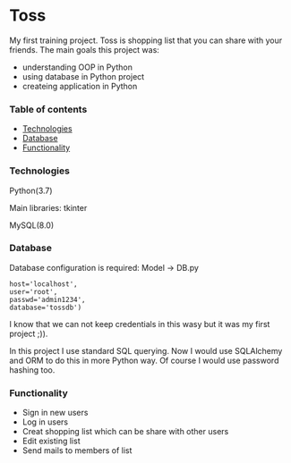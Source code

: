 # Toss

My first training project. Toss is shopping list that you can share with your friends. The main goals this project was:
- understanding OOP in Python
- using database in Python project
- createing application in Python

### Table of contents
* [Technologies](#Technologies)
* [Database](#Databse)
* [Functionality](#Functionality)


### Technologies

Python(3.7)

   Main libraries: tkinter
  
MySQL(8.0)


### Database

Database configuration is required:
Model -> DB.py

```
host='localhost',
user='root',
passwd='admin1234',
database='tossdb')
```

I know that we can not keep credentials in this wasy but it was my first project ;)). 

In this project I use standard SQL querying. Now I would use SQLAlchemy and ORM to do this in more Python way. 
Of course I would use password hashing too.


### Functionality

- Sign in new users
- Log in users
- Creat shopping list which can be share with other users
- Edit existing list
- Send mails to members of list
